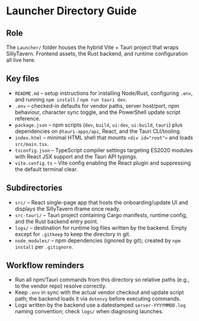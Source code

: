 # Launcher Directory Guide

## Role
The `Launcher/` folder houses the hybrid Vite + Tauri project that wraps SillyTavern. Frontend assets, the Rust backend, and runtime configuration all live here.

## Key files
- `README.md` – setup instructions for installing Node/Rust, configuring `.env`, and running `npm install` / `npm run tauri dev`.
- `.env` – checked-in defaults for vendor paths, server host/port, npm behaviour, character sync toggle, and the PowerShell update script reference.
- `package.json` – npm scripts (`dev`, `build`, `ui:dev`, `ui:build`, `tauri`) plus dependencies on `@tauri-apps/api`, React, and the Tauri CLI/tooling.
- `index.html` – minimal HTML shell that mounts `<div id="root">` and loads `src/main.tsx`.
- `tsconfig.json` – TypeScript compiler settings targeting ES2020 modules with React JSX support and the Tauri API typings.
- `vite.config.ts` – Vite config enabling the React plugin and suppressing the default terminal clear.

## Subdirectories
- `src/` – React single-page app that hosts the onboarding/update UI and displays the SillyTavern iframe once ready.
- `src-tauri/` – Tauri project containing Cargo manifests, runtime config, and the Rust backend entry point.
- `logs/` – destination for runtime log files written by the backend. Empty except for `.gitkeep` to keep the directory in git.
- `node_modules/` – npm dependencies (ignored by git); created by `npm install` per `.gitignore`.

## Workflow reminders
- Run all npm/Tauri commands from this directory so relative paths (e.g., to the vendor repo) resolve correctly.
- Keep `.env` in sync with the actual vendor checkout and update script path; the backend loads it via `dotenvy` before executing commands.
- Logs written by the backend use a datestamped `server-YYYYMMDD.log` naming convention; check `logs/` when diagnosing launches.
